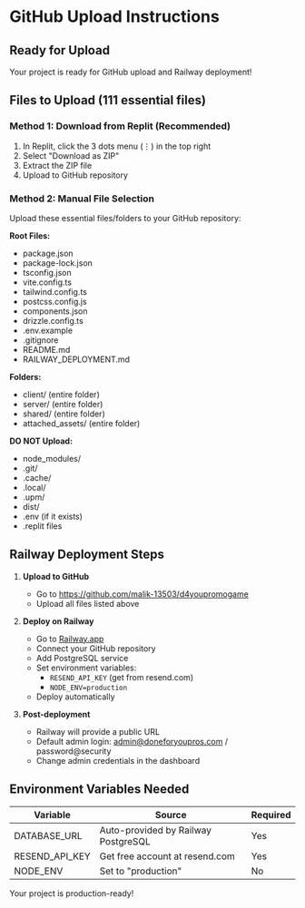# GitHub Upload Instructions

## Ready for Upload
Your project is ready for GitHub upload and Railway deployment!

## Files to Upload (111 essential files)

### Method 1: Download from Replit (Recommended)
1. In Replit, click the 3 dots menu (⋮) in the top right
2. Select "Download as ZIP"
3. Extract the ZIP file
4. Upload to GitHub repository

### Method 2: Manual File Selection
Upload these essential files/folders to your GitHub repository:

**Root Files:**
- package.json
- package-lock.json
- tsconfig.json
- vite.config.ts
- tailwind.config.ts
- postcss.config.js
- components.json
- drizzle.config.ts
- .env.example
- .gitignore
- README.md
- RAILWAY_DEPLOYMENT.md

**Folders:**
- client/ (entire folder)
- server/ (entire folder)
- shared/ (entire folder)
- attached_assets/ (entire folder)

**DO NOT Upload:**
- node_modules/
- .git/
- .cache/
- .local/
- .upm/
- dist/
- .env (if it exists)
- .replit files

## Railway Deployment Steps

1. **Upload to GitHub**
   - Go to https://github.com/malik-13503/d4youpromogame
   - Upload all files listed above

2. **Deploy on Railway**
   - Go to [Railway.app](https://railway.app)
   - Connect your GitHub repository
   - Add PostgreSQL service
   - Set environment variables:
     - `RESEND_API_KEY` (get from resend.com)
     - `NODE_ENV=production`
   - Deploy automatically

3. **Post-deployment**
   - Railway will provide a public URL
   - Default admin login: admin@doneforyoupros.com / password@security
   - Change admin credentials in the dashboard

## Environment Variables Needed

| Variable | Source | Required |
|----------|--------|----------|
| DATABASE_URL | Auto-provided by Railway PostgreSQL | Yes |
| RESEND_API_KEY | Get free account at resend.com | Yes |
| NODE_ENV | Set to "production" | No |

Your project is production-ready!